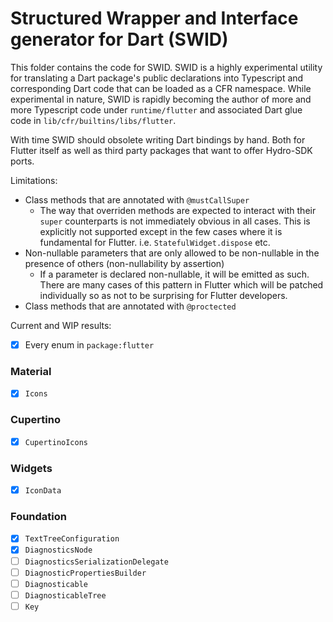 # Structured Wrapper and Interface generator for Dart (SWID)

This folder contains the code for SWID. SWID is a highly experimental utility for translating a Dart package's public declarations into Typescript and corresponding Dart code that can be loaded as a CFR namespace. While experimental in nature, SWID is rapidly becoming the author of more and more Typescript code under `runtime/flutter` and associated Dart glue code in `lib/cfr/builtins/libs/flutter`.

With time SWID should obsolete writing Dart bindings by hand. Both for Flutter itself as well as third party packages that want to offer Hydro-SDK ports.

Limitations:
- Class methods that are annotated with `@mustCallSuper`
    - The way that overriden methods are expected to interact with their `super` counterparts is not immediately obvious in all cases. This is explicitly not supported except in the few cases where it is fundamental for Flutter. i.e. `StatefulWidget.dispose` etc.
- Non-nullable parameters that are only allowed to be non-nullable in the presence of others (non-nullability by assertion)
    - If a parameter is declared non-nullable, it will be emitted as such. There are many cases of this pattern in Flutter which will be patched individually so as not to be surprising for Flutter developers.
- Class methods that are annotated with `@proctected`


Current and WIP results:
- [x] Every enum in `package:flutter`

### Material
- [x] `Icons`
### Cupertino
- [x] `CupertinoIcons`
### Widgets
- [x] `IconData`  
### Foundation
- [x] `TextTreeConfiguration`
- [x] `DiagnosticsNode`
- [ ] `DiagnosticsSerializationDelegate`
- [ ] `DiagnosticPropertiesBuilder`
- [ ] `Diagnosticable`
- [ ] `DiagnosticableTree`
- [ ] `Key`
